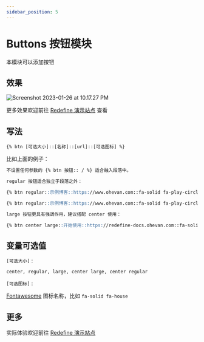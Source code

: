 ```yaml
---
sidebar_position: 5
---
```


# Buttons 按钮模块

本模块可以添加按钮

## 效果

![Screenshot 2023-01-26 at 10.17.27 PM](https://evan.beee.top/img/2023/01/26/ff18cf0630939a7212dcf926384e0626.png)

更多效果欢迎前往 [Redefine 演示站点](https://redefine.ohevan.com/2022/10/02/theme-demo/) 查看

## 写法

```
{% btn [可选大小]::[名称]::[url]::[可选图标] %}
```

比如上面的例子：

```markdown
不设置任何参数的 {% btn 按钮:: / %} 适合融入段落中。

regular 按钮适合独立于段落之外：

{% btn regular::示例博客::https://www.ohevan.com::fa-solid fa-play-circle %}

{% btn regular::示例博客::https://www.ohevan.com::fa-solid fa-play-circle %}

large 按钮更具有强调作用，建议搭配 center 使用：

{% btn center large::开始使用::https://redefine-docs.ohevan.com::fa-solid fa-download %}
```



## 变量可选值

`[可选大小]` :

```markdown
center, regular, large, center large, center regular
```

`[可选图标]` :

[Fontawesome](https://fontawesome.com/search) 图标名称，比如 `fa-solid fa-house`

## 更多

实际体验欢迎前往 [Redefine 演示站点](https://redefine.ohevan.com/2022/10/02/theme-demo/)
